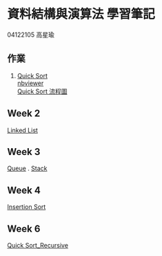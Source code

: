# 資料結構與演算法 學習筆記
04122105 高星瑜

作業
----
1. [Quick Sort](https://github.com/starfish8681/starfish8681/blob/master/%E4%BD%9C%E6%A5%AD/Quicksort_04122105.ipynb)  
[nbviewer](https://nbviewer.jupyter.org/github/starfish8681/starfish8681/blob/master/%E4%BD%9C%E6%A5%AD/Quicksort_04122105.ipynb)  
[Quick Sort 流程圖](https://github.com/starfish8681/starfish8681/blob/master/%E4%BD%9C%E6%A5%AD/Quicksort_Flowchart_04122105.jpg)

Week 2
----
[Linked List](https://github.com/starfish8681/starfish8681/blob/master/Week%202/Linked_list.py)  

Week 3
----
[Queue](https://github.com/starfish8681/starfish8681/blob/master/Week%203/implement-queue-using-stacks.py)
. [Stack](https://github.com/starfish8681/starfish8681/blob/master/Week%203/mini%20stack.py)

Week 4
----
[Insertion Sort](https://github.com/starfish8681/starfish8681/blob/master/Week%204/Insertion%20Sort.py)

Week 6
----
[Quick Sort_Recursive](https://github.com/starfish8681/starfish8681/blob/master/Week%206/Quick%20Sort_Recursive.py)
